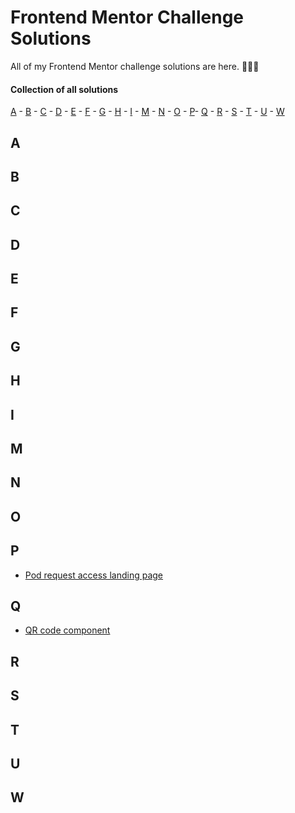 # Frontend Mentor Challenge Solutions 

All of my Frontend Mentor challenge solutions are here. 👨🏻‍💻

#### Collection of all solutions 

[A](#a) - [B](#b) - [C](#c) - [D](#d) - [E](#e) - [F](#f) - [G](#g) - [H](#h) - [I](#i) - [M](#m) - [N](#n) - [O](#o) - [P](#p)- [Q](#q) - [R](#r) - [S](#s) - [T](#t) - [U](#u) - [W](#w)


## A <a id="a"></a>

  
## B <a id="b"></a>


## C <a id="c"></a>

  
## D <a id="d"></a>


## E <a id="e"></a>

  
## F <a id="f"></a>

  
## G <a id="g"></a>

  
## H <a id="h"></a>

  
## I <a id="i"></a>


## M <a id="m"></a>


## N <a id="n"></a>


## O <a id="o"></a>

  
## P <a id="p"></a>
- <a href="https://github.com/educbraga/frontendmentor-podcast">Pod request access landing page<a/>

## Q <a id="q"></a>
- <a href="https://github.com/educbraga/frontend-mentor-challenge-solutions/tree/main/QR-code-component">QR code component<a/>

## R <a id="r"></a>


## S <a id="s"></a>


## T <a id="t"></a>


## U <a id="u"></a>


## W <a id="w"></a>


